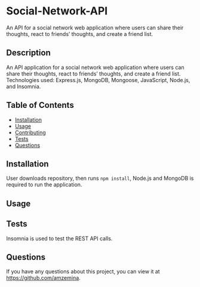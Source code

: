 # Social-Network-API
An API for a social network web application where users can share their thoughts, react to friends’ thoughts, and create a friend list.

## Description
An API application for a social network web application where users can share their thoughts, react to friends’ thoughts, and create a friend list. Technologies used: Express.js, MongoDB, Mongoose, JavaScript, Node.js, and 
Insomnia.

## Table of Contents
  * [Installation](#installation)
  * [Usage](#usage)
  * [Contributing](#contributing)
  * [Tests](#tests)
  * [Questions](#questions)

## Installation
User downloads repository, then runs `npm install`, 
Node.js and MongoDB is required to run the application.

## Usage

## Tests
Insomnia is used to test the REST API calls.

## Questions
If you have any questions about this project, you can view it at https://github.com/amzemina.
